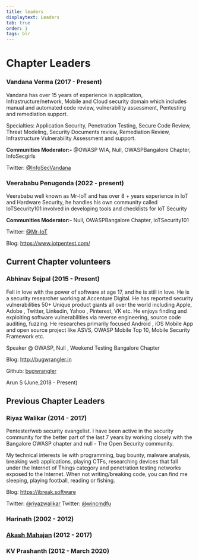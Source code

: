 ```yaml
---
title: leaders
displaytext: Leaders
tab: true
order: 1
tags: blr
---
```




# **Chapter Leaders**
### **Vandana Verma (2017 - Present)**

Vandana has over 15 years of experience in application,
Infrastructure/network, Mobile and Cloud security domain which includes
manual and automated code review, vulnerability assessment, Pentesting
and remediation support.

Specialties: Application Security, Penetration Testing, Secure Code
Review, Threat Modeling, Security Documents review, Remediation Review,
Infrastructure Vulnerability Assessment and support.

**Communities Moderator:-** @OWASP WIA, Null, OWASPBangalore Chapter,
InfoSecgirls

Twitter: [@InfoSecVandana](https://www.twitter.com/InfosecVandana)

### **Veerababu Penugonda (2022 - present)**
Veerababu well known as Mr-IoT and has over 8 + years experience in IoT and Hardware Security,
he handles his own community called IoTSecurity101
involved in developing tools and checklists for IoT Security

**Communities Moderator:-** Null, OWASPBangalore Chapter, IoTSecurity101

Twitter: [@Mr-IoT](https://twitter.com/v33riot)

Blog: <https://www.iotpentest.com/>

## Current Chapter volunteers

### Abhinav Sejpal (2015 - Present)

Fell in love with the power of software at age 17, and he is still in
love. He is a security researcher working at Accenture Digital. He has
reported security vulnerabilities 50+ Unique product giants all over the
world including Apple, Adobe , Twitter, Linkedin, Yahoo , Pinterest, VK
etc. He enjoys finding and exploiting software vulnerabilities via
reverse engineering, source code auditing, fuzzing. He researches
primarily focused Android , iOS Mobile App and open source project like
ASVS, OWASP Mobile Top 10, Mobile Security Framework etc.

Speaker @ OWASP, Null , Weekend Testing Bangalore Chapter

Blog: <http://bugwrangler.in>

Github: [bugwrangler](https://github.com/bugwrangler)

Arun S (June,2018 - Present)

## Previous Chapter Leaders
### Riyaz Walikar (2014 - 2017)

Pentester/web security evangelist. I have been active in the security
community for the better part of the last 7 years by working closely
with the Bangalore OWASP chapter and null - The Open Security community.

My technical interests lie with programming, bug bounty, malware
analysis, breaking web applications, playing CTFs, researching devices
that fall under the Internet of Things category and penetration testing
networks exposed to the Internet. When not writing/breaking code, you
can find me sleeping, playing football, reading or fishing.

Blog: <https://ibreak.software>

Twitter: [@riyazwalikar](https://www.twitter.com/riyazwalikar) Twitter:
[@wincmdfu](https://www.twitter.com/wincmdfu)

### Harinath (2002 - 2012)

### [Akash Mahajan](User:Makash "wikilink") (2012 - 2017)

### KV Prashanth (2012 - March 2020)
